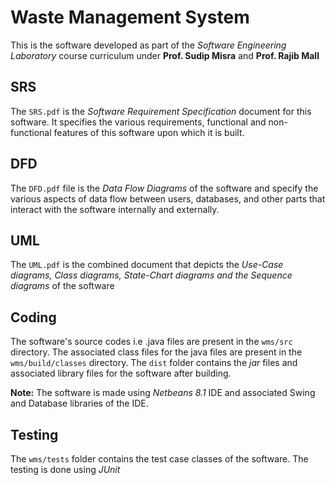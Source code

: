 # Waste Management System
  This is the software developed as part of the *Software Engineering Laboratory* course curriculum under **Prof. Sudip Misra** and
  **Prof. Rajib Mall**  
  
## SRS
  The `SRS.pdf` is the *Software Requirement Specification* document for this software. It specifies the various requirements, 
  functional and non-functional features of this software upon which it is built.
  
## DFD
  The `DFD.pdf` file is the *Data Flow Diagrams* of the software and specify the various aspects of data flow between users, databases,
  and other parts that interact with the software internally and externally.
  
## UML
  The `UML.pdf` is the combined document that depicts the *Use-Case diagrams, Class diagrams, State-Chart diagrams and the Sequence
  diagrams* of the software
  
## Coding
  The software's source codes i.e .java files are present in the `wms/src` directory. 
  The associated class files for the java files are present in the `wms/build/classes` directory. The `dist` folder contains
  the *jar* files and associated library files for the software after building. 
    
  **Note:** The software is made using *Netbeans 8.1* IDE and associated Swing and Database libraries of the IDE.
    
## Testing
  The `wms/tests` folder contains the test case classes of the software. The testing is done using *JUnit*
